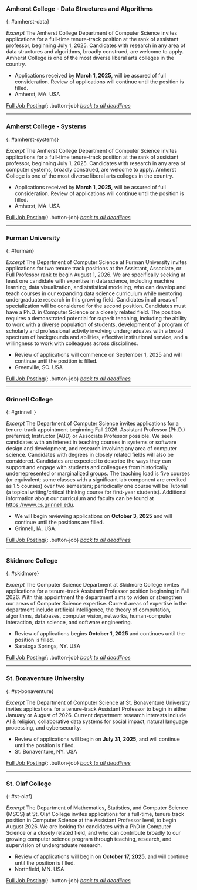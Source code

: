 ### Amherst College - Data Structures and Algorithms
{: #amherst-data}

_Excerpt_ The Amherst College Department of Computer Science invites applications for a full-time tenure-track position at the rank of assistant professor, beginning July 1, 2025.  Candidates with research in any area of data structures and algorithms, broadly construed, are welcome to apply.  Amherst College is one of the most diverse liberal arts colleges in the country. 

- Applications received by **March 1, 2025,** will be assured of full consideration. Review of applications will continue until the position is filled.
- Amherst, MA. USA

[Full Job Posting](https://apply.interfolio.com/163002){: .button-job} 
[_back to all deadlines_](#deadlines)

------------
### Amherst College - Systems
{: #amherst-systems}

_Excerpt_ The Amherst College Department of Computer Science invites applications for a full-time tenure-track position at the rank of assistant professor, beginning July 1, 2025.  Candidates with research in any area of computer systems, broadly construed, are welcome to apply.  Amherst College is one of the most diverse liberal arts colleges in the country.

- Applications received by **March 1, 2025,** will be assured of full consideration. Review of applications will continue until the position is filled.
- Amherst, MA. USA

[Full Job Posting](https://apply.interfolio.com/163003){: .button-job} 
[_back to all deadlines_](#deadlines)

------------
### Furman University
{: #furman}

_Excerpt_ The Department of Computer Science at Furman University invites applications for two tenure track positions at the Assistant, Associate, or Full Professor rank to begin August 1, 2026. We are specifically seeking at least one candidate with expertise in data science, including machine learning, data visualization, and statistical modeling, who can develop and teach courses in our expanding data science curriculum while mentoring undergraduate research in this growing field. Candidates in all areas of specialization will be considered for the second position. Candidates must have a Ph.D. in Computer Science or a closely related field. The position requires a demonstrated potential for superb teaching, including the ability to work with a diverse population of students, development of a program of scholarly and professional activity involving undergraduates with a broad spectrum of backgrounds and abilities, effective institutional service, and a willingness to work with colleagues across disciplines.

- Review of applications will commence on September 1, 2025 and will continue until the position is filled.
- Greenville, SC. USA

[Full Job Posting](https://furman.wd5.myworkdayjobs.com/Furman_Careers/job/Main-Campus/Tenure-Track-Professor-in-Computer-Science_R002898){: .button-job} 
[_back to all deadlines_](#deadlines)

------------

### Grinnell College
{: #grinnell }

_Excerpt_ The Department of Computer Science invites applications for a tenure-track appointment beginning Fall 2026. Assistant Professor (Ph.D.) preferred; Instructor (ABD) or Associate Professor possible. We seek candidates with an interest in teaching courses in systems or software design and development, and research involving any area of computer science. Candidates with degrees in closely related fields will also be considered. Candidates are expected to describe the ways they can support and engage with students and colleagues from historically underrepresented or marginalized groups. The teaching load is five courses (or equivalent; some classes with a significant lab component are credited as 1.5 courses) over two semesters; periodically one course will be Tutorial (a topical writing/critical thinking course for first-year students).  Additional information about our curriculum and faculty can be found at <https://www.cs.grinnell.edu>. 

- We will begin reviewing applications on **October 3, 2025** and will continue until the positions are filled.
- Grinnell, IA. USA.

[Full Job Posting](https://apply.interfolio.com/172155){: .button-job}
[_back to all deadlines_](#deadlines)

------------

### Skidmore College
{: #skidmore}

_Excerpt_ The Computer Science Department at Skidmore College invites applications for a tenure-track Assistant Professor position beginning in Fall 2026. With this appointment the department aims to widen or strengthen our areas of Computer Science expertise. Current areas of expertise in the department include artificial intelligence, the theory of computation, algorithms, databases, computer vision, networks, human-computer interaction, data science, and software engineering.

- Review of applications begins **October 1, 2025** and continues until the position is filled.
- Saratoga Springs, NY. USA

[Full Job Posting](https://eodq.fa.us6.oraclecloud.com/hcmUI/CandidateExperience/en/sites/CX/job/2797/){: .button-job} 
[_back to all deadlines_](#deadlines)


------------

### St. Bonaventure University
{: #st-bonaventure}

_Excerpt_ The Department of Computer Science at St. Bonaventure University invites applications for a tenure-track Assistant Professor to begin in either January or August of 2026. Current department research interests include AI & religion, collaborative data systems for social impact, natural language processing, and cybersecurity. 

- Review of applications will begin on **July 31, 2025**, and will continue until the position is filled.
- St. Bonaventure, NY. USA

[Full Job Posting](https://www.schooljobs.com/careers/sbuedu/jobs/4965067/assistant-professor-of-computer-science){: .button-job} 
[_back to all deadlines_](#deadlines)

------------

### St. Olaf College
{: #st-olaf}

_Excerpt_ The Department of Mathematics, Statistics, and Computer Science (MSCS) at St. Olaf College invites applications for a full-time, tenure track position in Computer Science at the Assistant Professor level, to begin August 2026. We are looking for candidates with a PhD in Computer Science or a closely related field, and who can contribute broadly to our growing computer science program through teaching, research, and supervision of undergraduate research.

- Review of applications will begin on **October 17, 2025**, and will continue until the position is filled.
- Northfield, MN. USA

[Full Job Posting](https://fa-ewur-saasfaprod1.fa.ocs.oraclecloud.com/hcmUI/CandidateExperience/en/sites/CX_3/job/2052/){: .button-job} 
[_back to all deadlines_](#deadlines)
